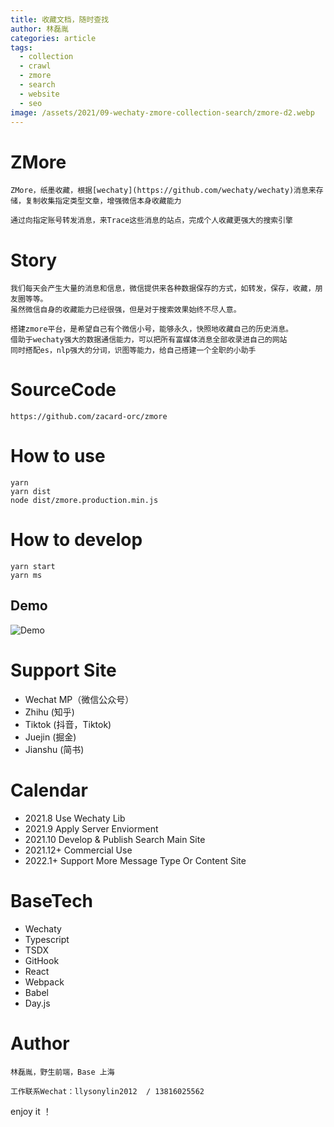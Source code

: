 ```yaml
---
title: 收藏文档，随时查找
author: 林磊胤
categories: article
tags:
  - collection
  - crawl
  - zmore
  - search
  - website
  - seo
image: /assets/2021/09-wechaty-zmore-collection-search/zmore-d2.webp
---
```


# ZMore
```text
ZMore，纸墨收藏，根据[wechaty](https://github.com/wechaty/wechaty)消息来存储，复制收集指定类型文章，增强微信本身收藏能力

通过向指定账号转发消息，来Trace这些消息的站点，完成个人收藏更强大的搜索引擎
```

# Story
```text
我们每天会产生大量的消息和信息，微信提供来各种数据保存的方式，如转发，保存，收藏，朋友圈等等。
虽然微信自身的收藏能力已经很强，但是对于搜索效果始终不尽人意。

搭建zmore平台，是希望自己有个微信小号，能够永久，快照地收藏自己的历史消息。
借助于wechaty强大的数据通信能力，可以把所有富媒体消息全部收录进自己的网站
同时搭配es，nlp强大的分词，识图等能力，给自己搭建一个全职的小助手
```

# SourceCode
```text
https://github.com/zacard-orc/zmore
```

# How to use
```text
yarn
yarn dist
node dist/zmore.production.min.js
```

# How to develop
```text
yarn start
yarn ms
```

## Demo

![Demo](/assets/2021/09-wechaty-zmore-collection-search/zmore-d1.webp)


# Support Site
- Wechat MP（微信公众号）
- Zhihu (知乎)
- Tiktok (抖音，Tiktok)
- Juejin (掘金)
- Jianshu (简书)

# Calendar
- 2021.8 Use Wechaty Lib
- 2021.9 Apply Server Enviorment
- 2021.10 Develop & Publish Search Main Site
- 2021.12+ Commercial Use
- 2022.1+ Support More Message Type Or Content Site

# BaseTech
- Wechaty
- Typescript
- TSDX
- GitHook
- React
- Webpack
- Babel
- Day.js

# Author
```text
林磊胤，野生前端，Base 上海

工作联系Wechat：llysonylin2012  / 13816025562
```

enjoy it ！
